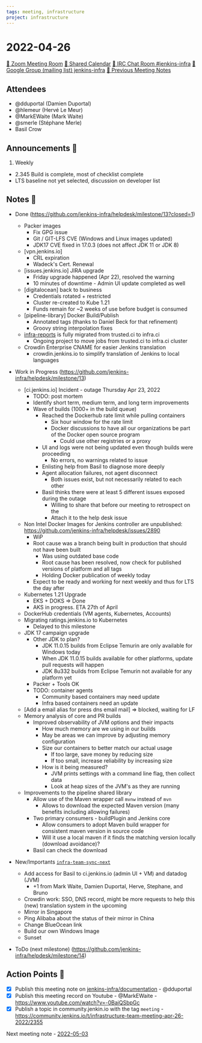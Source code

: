 ```yaml
---
tags: meeting, infrastructure
project: infrastructure
---
```

<!-- markdownlint-disable MD026-->

# 2022-04-26

[:movie_camera: Zoom Meeting Room](https://zoom.us/j/92454301214?pwd=aEVoUi9EanpaakN3L1ZxRlpDQk5Ddz09)
[:calendar: Shared Calendar](https://jenkins.io/event-calendar/)
[:speech_balloon: IRC Chat Room #jenkins-infra](https://jenkins.io/chat/#jenkins-infra)
[:email: Google Group (mailing list) jenkins-infra](https://groups.google.com/g/jenkins-infra)
[🧠 Previous Meeting Notes](https://github.com/jenkins-infra/documentation/blob/main/meetings/2022-04-26.md)

## Attendees

* @dduportal (Damien Duportal)
* @hlemeur (Hervé Le Meur)
* @MarkEWaite (Mark Waite)
* @smerle (Stéphane Merle)
* Basil Crow
<!--
* @zvW_c6ROSOOuJDTOracA7Q (Tim Jacomb)
-->

## Announcements :loudspeaker:

1. Weekly
  * 2.345 Build is complete, most of checklist complete
  * LTS baseline not yet selected, discussion on developer list


## Notes :book:

* Done (https://github.com/jenkins-infra/helpdesk/milestone/13?closed=1)
  * Packer images
      * Fix GPG issue
      * Git / GIT-LFS CVE (Windows and Linux images updated)
      * JDK17 CVE fixed in 17.0.3 (does not affect JDK 11 or JDK 8)
  * [vpn.jenkins.io]
      * CRL expiration
      * Wadeck's Cert. Renewal
  * [issues.jenkins.io] JIRA upgrade
      * Friday upgrade happened (Apr 22), resolved the warning
      * 10 minutes of downtime - Admin UI update completed as well
  * [digitalocean] back to business
      * Credentials rotated + restricted
      * Cluster re-created to Kube 1.21
      * Funds remain for ~2 weeks of use before budget is consumed
  * [pipeline-library] Docker Build/Publish
      * Annotated tags (thanks to Daniel Beck for that refinement)
      * Groovy string interpolation fixes
  * [infra-reports](https://github.com/jenkins-infra/helpdesk/issues/2789) is fully migrated from trusted.ci to infra.ci
      * Ongoing project to move jobs from trusted.ci to infra.ci cluster
  * Crowdin Enterprise CNAME for easier Jenkins translation
      * crowdin.jenkins.io to simplify translation of Jenkins to local languages

* Work in Progress (https://github.com/jenkins-infra/helpdesk/milestone/13)
  * [ci.jenkins.io] Incident - outage Thursday Apr 23, 2022
      * TODO: post mortem
      * Identify short term, medium term, and long term improvements
      * Wave of builds (1000+ in the build queue)
          * Reached the Dockerhub rate limit while pulling containers
              * Six hour window for the rate limit
              * Docker discussions to have all our organizations be part of the Docker open source program
                  * Could use other registries or a proxy
          * UI and logs were not being updated even though builds were proceeding
              * No errors, no warnings related to issue
          * Enlisting help from Basil to diagnose more deeply
          * Agent allocation failures, not agent disconnect
              * Both issues exist, but not necessarily related to each other
          * Basil thinks there were at least 5 different issues exposed during the outage
              * Willing to share that before our meeting to retrospect on the 
              * Attach it to the help desk issue
  * Non Intel Docker Images for Jenkins controller are unpublished: https://github.com/jenkins-infra/helpdesk/issues/2890
      * WiP
      * Root cause was a branch being built in production that should not have been built
          * Was using outdated base code
          * Root cause has been resolved, now check for published versions of platform and all tags
          * Holding Docker publication of weekly today
      * Expect to be ready and working for next weekly and thus for LTS the day after
  * Kubernetes 1.21 Upgrade
      * EKS + DOKS => Done
      * AKS in progress. ETA 27th of April
  * DockerHub credentials (VM agents, Kubernetes, Accounts)
  * Migrating ratings.jenkins.io to Kubernetes
      * Delayed to this milestone
  * JDK 17 campaign upgrade
      * Other JDK to plan?
          * JDK 11.0.15 builds from Eclipse Temurin are only available for Windows today
          * When JDK 11.0.15 builds available for other platforms, update pull requests will happen
          * JDK 8u332 builds from Eclipse Temurin not available for any platform yet
      * Packer + Tools OK
      * TODO: container agents
          * Community based containers may need update
          * Infra based containers need an update
  * [Add a email alias for press dns email mail] => blocked, waiting for LF
  * Memory analysis of core and PR builds
      * Improved observability of JVM options and their impacts
          * How much memory are we using in our builds
          * May be areas we can improve by adjusting memory configuration
          * Size our containers to better match our actual usage
              * If too large, save money by reducing size
              * If too small, increase reliability by increasing size
          * How is it being measured?
              * JVM prints settings with a command line flag, then collect data
              * Look at heap sizes of the JVM's as they are running
  * Improvements to the pipeline shared library
      * Allow use of the Maven wrapper call `mvnw` instead of `mvn`
          * Allows to download the expected Maven version (many benefits including allowing failures)
      * Two primary consumers - buildPlugin and Jenkins core
          * Allow consumers to adopt Maven build wrapper for consistent maven version in source code
          * Will it use a local maven if it finds the matching version locally (download avoidance)?
      * Basil can check the download

* New/Importants [`infra-team-sync-next`](https://github.com/jenkins-infra/helpdesk/milestone/10)
  * Add access for Basil to ci.jenkins.io (admin UI + VM) and datadog (JVM)
      * +1 from Mark Waite, Damien Duportal, Herve, Stephane, and Bruno
  * Crowdin work: SSO, DNS record, might be more requests to help this (new) translation system in the upcoming
  * Mirror in Singapore
  * Ping Alibaba about the status of their mirror in China
  * Change BlueOcean link
  * Build our own Windows Image
  * Sunset 

* ToDo (next milestone) (https://github.com/jenkins-infra/helpdesk/milestone/14)

## Action Points :muscle:

* [x] Publish this meeting note on [jenkins-infra/documentation](https://github.com/jenkins-infra/documentation) - @dduportal 
* [x] Publish this meeting record on Youtube - @MarkEWaite - https://www.youtube.com/watch?v=-0BaiQSbpGc
* [x] Publish a topic in community.jenkin.io with the tag `meeting` - https://community.jenkins.io/t/infrastructure-team-meeting-apr-26-2022/2355

Next meeting note - [2022-05-03](https://github.com/jenkins-infra/documentation/blob/main/meetings/2022-05-03.md) 